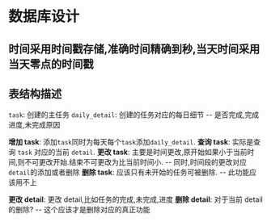 # 数据库设计

## 时间采用时间戳存储,准确时间精确到秒,当天时间采用当天零点的时间戳

## 表结构描述

`task`: 创建的主任务
`daily_detail`: 创建的任务对应的每日细节 -- 是否完成,完成进度,未完成原因

**增加 task**: 添加`task`同时为每天每个`task`添加`daily_detail`.
**查询 task**: 实际是查询 `task` 对应的当前 `detail`.
**更改 task**: 主要是时间更改,原开始如果小于当前时间,则不可更改开始.结束不可更改为比当前时间小. -- 同时,时间段的更改对应`detail`的添加或者删除
**删除 task**: 应该只有未开始的任务可被删除. -- 此功能应该用不上

**更改 detail**: 更改 detail,比如任务的完成,未完成,进度
**删除 detail**: 对于当前 detail 的删除? -- 这个应该才是删除对应的真正功能

